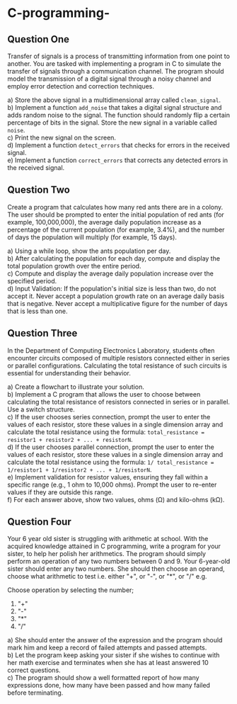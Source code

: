 # C-programming-

## Question One
Transfer of signals is a process of transmitting information from one point to another.
You are tasked with implementing a program in C to simulate the transfer of signals through a communication channel. The program should model the transmission of a digital signal through a noisy channel and employ error detection and correction techniques.

a) Store the above signal in a multidimensional array called `clean_signal`.  
b) Implement a function `add_noise` that takes a digital signal structure and adds random noise to the signal. The function should randomly flip a certain percentage of bits in the signal. Store the new signal in a variable called `noise`.  
c) Print the new signal on the screen.  
d) Implement a function `detect_errors` that checks for errors in the received signal.  
e) Implement a function `correct_errors` that corrects any detected errors in the received signal.

## Question Two
Create a program that calculates how many red ants there are in a colony. The user should be prompted to enter the initial population of red ants (for example, 100,000,000), the average daily population increase as a percentage of the current population (for example, 3.4%), and the number of days the population will multiply (for example, 15 days).

a) Using a while loop, show the ants population per day.  
b) After calculating the population for each day, compute and display the total population growth over the entire period.  
c) Compute and display the average daily population increase over the specified period.  
d) Input Validation: If the population's initial size is less than two, do not accept it. Never accept a population growth rate on an average daily basis that is negative. Never accept a multiplicative figure for the number of days that is less than one.

## Question Three
In the Department of Computing Electronics Laboratory, students often encounter circuits composed of multiple resistors connected either in series or parallel configurations. Calculating the total resistance of such circuits is essential for understanding their behavior.

a) Create a flowchart to illustrate your solution.  
b) Implement a C program that allows the user to choose between calculating the total resistance of resistors connected in series or in parallel. Use a switch structure.  
c) If the user chooses series connection, prompt the user to enter the values of each resistor, store these values in a single dimension array and calculate the total resistance using the formula: `total_resistance = resistor1 + resistor2 + ... + resistorN`.  
d) If the user chooses parallel connection, prompt the user to enter the values of each resistor, store these values in a single dimension array and calculate the total resistance using the formula: `1/ total_resistance = 1/resistor1 + 1/resistor2 + ... + 1/resistorN`.  
e) Implement validation for resistor values, ensuring they fall within a specific range (e.g., 1 ohm to 10,000 ohms). Prompt the user to re-enter values if they are outside this range.  
f) For each answer above, show two values, ohms (Ω) and kilo-ohms (kΩ).

## Question Four
Your 6 year old sister is struggling with arithmetic at school. With the acquired knowledge attained in C programming, write a program for your sister, to help her polish her arithmetics.
The program should simply perform an operation of any two numbers between 0 and 9. Your 6-year-old sister should enter any two numbers.
She should then choose an operand, choose what arithmetic to test i.e. either "+", or "-", or "*", or "/" e.g.

Choose operation by selecting the number;  
1. "+"  
2. "-"  
3. "*"  
4. "/"

a) She should enter the answer of the expression and the program should mark him and keep a record of failed attempts and passed attempts.  
b) Let the program keep asking your sister if she wishes to continue with her math exercise and terminates when she has at least answered 10 correct questions.  
c) The program should show a well formatted report of how many expressions done, how many have been passed and how many failed before terminating.

